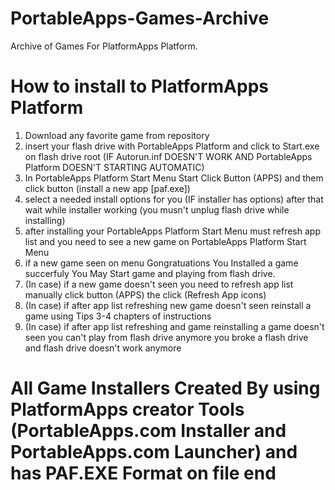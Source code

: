 # PortableApps-Games-Archive
Archive of Games For PlatformApps Platform.

# How to install to PlatformApps Platform
1. Download any favorite game from repository
2. insert your flash drive with PortableApps Platform and click to Start.exe on flash drive root (IF Autorun.inf DOESN'T WORK AND PortableApps Platform DOESN'T STARTING AUTOMATIC)
3. In PortableApps Platform Start Menu Start Click Button (APPS) and them click button (install a new app [paf.exe])
4. select a needed install options for you (IF installer has options) after that wait while installer working (you musn't unplug flash drive while installing)
5. after installing your PortableApps Platform Start Menu must refresh app list and you need to see a new game on PortableApps Platform Start Menu
6. if a new game seen on menu Gongratuations You Installed a game succerfuly You May Start game and playing from flash drive.
7. (In case) if a new game doesn't seen you need to refresh app list manually click button (APPS) the click (Refresh App icons)
8. (In case) if after app list refreshing new game doesn't seen reinstall a game using Tips 3-4 chapters of instructions
9. (In case) if after app list refreshing and game reinstalling a game doesn't seen you can't play from flash drive anymore you broke a flash drive and flash drive doesn't work anymore
# All Game Installers Created By using PlatformApps creator Tools (PortableApps.com Installer and PortableApps.com Launcher) and has PAF.EXE Format on file end
